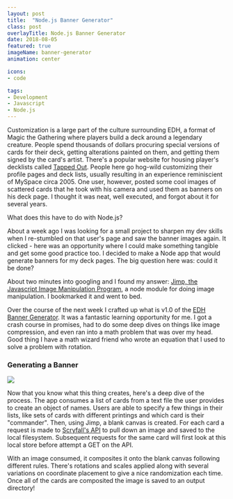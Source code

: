 ```yaml
---
layout: post
title:  "Node.js Banner Generator"
class: post
overlayTitle: Node.js Banner Generator
date: 2018-08-05
featured: true
imageName: banner-generator
animation: center

icons:
- code

tags:
- Development
- Javascript
- Node.js
---
```


<span class="dropcap">C</span>ustomization is a large part of the culture surrounding EDH, a format of Magic the Gathering where players build a deck around a legendary creature. People spend thousands of dollars procuring special versions of cards for their deck, getting alterations painted on them, and getting them signed by the card's artist. There's a popular website for housing player's decklists called [Tapped Out](www.tappedout.net). People here go hog-wild customizing their profile pages and deck lists, usually resulting in an experience reminiscient of MySpace circa 2005. One user, however, posted some cool images of scattered cards that he took with his camera and used them as banners on his deck page. I thought it was neat, well executed, and forgot about it for several years.

What does this have to do with Node.js?

About a week ago I was looking for a small project to sharpen my dev skills when I re-stumbled on that user's page and saw the banner images again. It clicked - here was an opportunity where I could make something tangible and get some good practice too. I decided to make a Node app that would generate banners for my deck pages. The big question here was: could it be done?

About two minutes into googling and I found my answer: [Jimp, the Javascript Image Manipulation Program](https://www.npmjs.com/package/jimp), a node module for doing image manipulation. I bookmarked it and went to bed.

Over the course of the next week I crafted up what is v1.0 of the [EDH Banner Generator](https://github.com/andymaul123/edh-banner-generator). It was a fantastic learning opportunity for me. I got a crash course in promises, had to do some deep dives on things like image compression, and even ran into a math problem that was over my head. Good thing I have a math wizard friend who wrote an equation that I used to solve a problem with rotation.

### Generating a Banner

<div class="fullscreen">
    <img src="{{ site.baseurl }}/image/assets/{{ page.imageName }}.png" class="outline shadows photo">
    <span class="icon-enlarge icon"></span>
</div>

Now that you know what this thing creates, here's a deep dive of the process. The app consumes a list of cards from a text file the user provides to create an object of names. Users are able to specify a few things in their lists, like sets of cards with different printings and which card is their "commander". Then, using Jimp, a blank canvas is created. For each card a request is made to [Scryfall's API](https://scryfall.com/docs/api) to pull down an image and saved to the local filesystem. Subsequent requests for the same card will first look at this local store before attempt a GET on the API. 

With an image consumed, it composites it onto the blank canvas following different rules. There's rotations and scales applied along with several variations on coordinate placement to give a nice randomization each time. Once all of the cards are composited the image is saved to an output directory!

